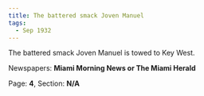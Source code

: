 ```yaml
---  
title: The battered smack Joven Manuel  
tags:  
  - Sep 1932  
---  
```

  
The battered smack Joven Manuel is towed to Key West.  
  
Newspapers: **Miami Morning News or The Miami Herald**  
  
Page: **4**, Section: **N/A** 

